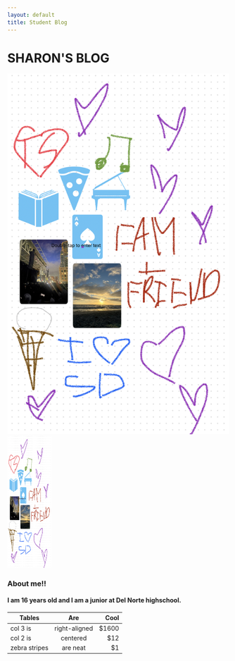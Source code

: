 ```yaml
---
layout: default
title: Student Blog
---
```

# SHARON'S BLOG
!['freeform'](/images/IMG_6349.jpg)
<img src="/images/IMG_6349.jpg" alt="Image" width="100" height="300">

### About me!!
#### I am 16 years old and I am a junior at Del Norte highschool. 


| Tables        | Are           | Cool  |
| ------------- |:-------------:| -----:|
| col 3 is      | right-aligned | $1600 |
| col 2 is      | centered      |   $12 |
| zebra stripes | are neat      |    $1 |


